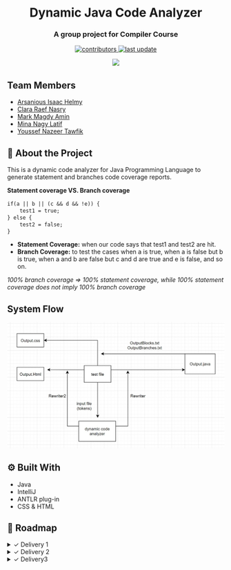 <div align="center">
  <h1>Dynamic Java Code Analyzer</h1>
  <h3>A group project for Compiler Course</h3>
  <p>
  <a href="https://github.com/Louis3797/awesome-readme-template/graphs/contributors">
    <img src="https://img.shields.io/badge/contriburtors-5-green" alt="contributors" />
  </a>
  <a href="https://github.com/Clara-Raef/DynamicCodeAnalyzer-CompilerProject/commits/main">
    <img src="https://img.shields.io/badge/last%20commit-april%202023-blue" alt="last update" />
  </a>
  </p>
  <p>
    <a href="https://github.com/Clara-Raef/DynamicCodeAnalyzer-CompilerProject/graphs/contributors">
      <img src="https://contrib.rocks/image?repo=Clara-Raef/DynamicCodeAnalyzer-CompilerProject" />
    </a>
  </p>
</div>

## Team Members
- [Arsanious Isaac Helmy](https://github.com/arsanious-isaac)
- [Clara Raef Nasry](https://github.com/Clara-Raef)
- [Mark Magdy Amin](https://github.com/markmagdy822000)
- [Mina Nagy Latif](https://github.com/MinaNagyLatif)
- [Youssef Nazeer Tawfik](https://github.com/Yousef-nazeer)

## :star2: About the Project
 <p>
  This is a dynamic code analyzer for Java Programming Language to generate statement and branches code coverage reports.
 </p>

**Statement coverage VS. Branch coverage**

```
if(a || b || (c && d && !e)) {
    test1 = true;
} else {
    test2 = false;
}
```
- **Statement Coverage:** when our code says that test1 and test2 are hit.
- **Branch Coverage:** to test the cases when a is true, when a is false but b is true, when a and b are false but c and d are true and e is false, and so on.

_100% branch coverage => 100% statement coverage, while 100% statement coverage does not imply 100% branch coverage_

## System Flow
<div align="center"> 
  <img src="https://github.com/Clara-Raef/DynamicCodeAnalyzer-CompilerProject/blob/57ad60a07941017c39a13010ccb60323dc8317bd/Delivery3/flow.jpeg" />
</div>

## :gear: Built With
- Java
- IntelliJ
- ANTLR plug-in
- CSS & HTML


## :compass: Roadmap
<details>
<summary>✓ Delivery 1</summary>
  
- [x] Github repository creation
  
      <div align="center">
        <img src="https://github.com/Clara-Raef/Dynamic-Code-Analyzer--Compiler-Course-Project/blob/29d7ccda243cebb76c896872c9171a2abd8f4892/Delivery1/repo-qr-code.png" />
      </div>
  ---------------------------------------------------

- [x] ANTLR Java Lexer & Parser used
  - Credits to https://github.com/antlr/grammars-v4/tree/master/java/java
  - Custom labels were added to Java Parser later in Delivery 3
  
  ---------------------------------------------------

- [x] Testing the grammar & showing the parse tree using ANTLR with Intelli-J

  - :test_tube: Simple If condition program that states Success/Failure for a certain grade
    ```
       public class IfCond {
        public static void main(String[] args) {
          int grade=72;
          if(grade>50){
              System.out.print("Succeeded");
          }
          else{
              System.out.println("Failed");
          }
      }
    }
    ```
  - :camera: If condition Parse Tree

   ![If condition test](https://github.com/Clara-Raef/Dynamic-Code-Analyzer--Compiler-Course-Project/blob/4415d9383c010d8b1f468a8279a206429e6343ad/Delivery1/test-ifcond.png)
     
   ![If condition Parse Tree](https://github.com/Clara-Raef/Dynamic-Code-Analyzer--Compiler-Course-Project/blob/f636bf47fb7fd3762b5fd72887ca8aa81e6416ad/Delivery1/parseTree%20--Ifcondition.png)
  
    ---------------------------------------------------

  - :test_tube: Simple While loop that prints value of variable k of type integer while it's less than or equal to 10 
    ```
    public class WhileLoop {
    public static void main(String[] args) {
        int k=4;
        while(k<=10){
            System.out.println(k);
        }
    }
    }
    ```
                     
  - :camera:  While loop Parse Tree   
                     
  ![While loop test](https://github.com/Clara-Raef/Dynamic-Code-Analyzer--Compiler-Course-Project/blob/4415d9383c010d8b1f468a8279a206429e6343ad/Delivery1/test-whileloop.png)
      
  ![While loop Parse Tree](https://github.com/Clara-Raef/Dynamic-Code-Analyzer--Compiler-Course-Project/blob/4415d9383c010d8b1f468a8279a206429e6343ad/Delivery1/parseTree--whileloop.png)
  
                     
 - :camera: While loop fault Parse Tree
      
     ![While loop fault test](https://github.com/Clara-Raef/Dynamic-Code-Analyzer--Compiler-Course-Project/blob/4415d9383c010d8b1f468a8279a206429e6343ad/Delivery1/test-whileloopfault.png)
     
     ![While loop fault Parse Tree](https://github.com/Clara-Raef/Dynamic-Code-Analyzer--Compiler-Course-Project/blob/392862f1ec731e4dd1d90bc6c463213d5d79b394/Delivery1/parseTree-whileloopfault.png)
                     
    ---------------------------------------------------

 - :camera: String Operation Parse Tree
      
     ![String Operation test](https://github.com/Clara-Raef/Dynamic-Code-Analyzer--Compiler-Course-Project/blob/main/Delivery1/Code%2BParseTree-StringOperation.png)
         
     ![String Operation test](https://github.com/Clara-Raef/Dynamic-Code-Analyzer--Compiler-Course-Project/blob/main/Delivery1/parseTree--StringOperations.png)
                     
    ---------------------------------------------------
                     
- [x] Starting rule of the grammar:
      ****compilationUnit****
                     
    ---------------------------------------------------

- [x] A Java program based on Antlr (USING LISTENER) that takes a java file as an input and outputs a modified intermediate java file (injected code):
a comment is added in each code block indicating the block number
                     
<div align="center">
  <h3> :camera: Output file</h3>
 <img src="https://github.com/Clara-Raef/DynamicCodeAnalyzer-CompilerProject/blob/b5e24ecada407949e1561310abf6004abeefec03/Delivery1/Screen%20Shot%202023-03-29%20at%205.12.49%20PM.png"/>
  
  <h3> :camera: Input file VS. Modified output file </h3>
 <img src="https://github.com/Clara-Raef/DynamicCodeAnalyzer-CompilerProject/blob/b5e24ecada407949e1561310abf6004abeefec03/Delivery1/Screen%20Shot%202023-03-29%20at%205.13.48%20PM.png"/>
</div>

  </details>

<details>
  
  <summary>✓ Delivery 2</summary>
  
  - [x] A Java program based on Antlr that takes a java code (input.txt) and injects code into it, generating a modified java file (output1.java). When (output1.java) is run, the visited blocks from this code are detected and stated in a text file (output2.txt).

  <div align="center">
  <h3> :camera: Output files </h3>
 <img src="https://github.com/Clara-Raef/DynamicCodeAnalyzer-CompilerProject/blob/ebebd2c66531984decaf52e690506bef560d0b8e/Delivery2/Screen%20Shot%202023-03-29%20at%206.09.42%20PM.png"/>
  
  <h3> :camera: Input file VS. Output text file containing visited blocks numbers </h3>
 <img src="https://github.com/Clara-Raef/DynamicCodeAnalyzer-CompilerProject/blob/ebebd2c66531984decaf52e690506bef560d0b8e/Delivery2/Screen%20Shot%202023-03-29%20at%206.18.47%20PM.png"/>
  </div>
  
 </details>
</details>

<details>
  <summary>✓ Delivery3</summary>
  
  - [] Generate an HTML where red-highlighted code blocks are the ones that have not been visited and the green-highlighted code blocks are the ones that have been visited
  - [] Automated pipeline
  - [] Branch coverage report 
  - [] 3 Java code examples

</details>
